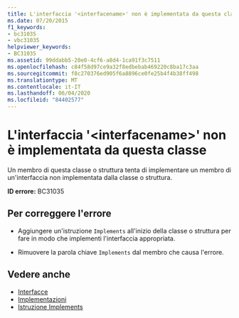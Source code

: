 ```yaml
---
title: L'interfaccia '<interfacename>' non è implementata da questa classe
ms.date: 07/20/2015
f1_keywords:
- bc31035
- vbc31035
helpviewer_keywords:
- BC31035
ms.assetid: 99ddabb5-20e0-4cf6-a8d4-1ca91f3c7511
ms.openlocfilehash: c84f58d97ce9a32f8edbebab469220c8ba17c3aa
ms.sourcegitcommit: f8c270376ed905f6a8896ce0fe25b4f4b38ff498
ms.translationtype: MT
ms.contentlocale: it-IT
ms.lasthandoff: 06/04/2020
ms.locfileid: "84402577"
---
```

# <a name="interface-interfacename-is-not-implemented-by-this-class"></a>L'interfaccia '\<interfacename>' non è implementata da questa classe
Un membro di questa classe o struttura tenta di implementare un membro di un'interfaccia non implementata dalla classe o struttura.  
  
 **ID errore:** BC31035  
  
## <a name="to-correct-this-error"></a>Per correggere l'errore  
  
- Aggiungere un'istruzione `Implements` all'inizio della classe o struttura per fare in modo che implementi l'interfaccia appropriata.  
  
- Rimuovere la parola chiave `Implements` dal membro che causa l'errore.  
  
## <a name="see-also"></a>Vedere anche

- [Interfacce](../programming-guide/language-features/interfaces/index.md)
- [Implementazioni](../language-reference/statements/implements-clause.md)
- [Istruzione Implements](../language-reference/statements/implements-statement.md)
